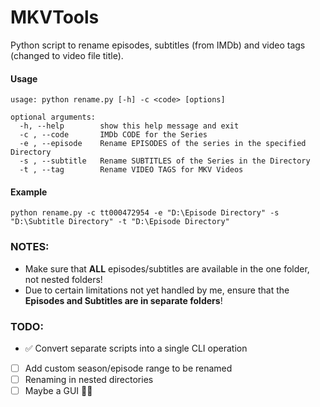 # MKVTools
Python script to rename episodes, subtitles (from IMDb) and video tags (changed to video file title).

#### Usage
```
usage: python rename.py [-h] -c <code> [options]

optional arguments:
  -h, --help        show this help message and exit
  -c , --code       IMDb CODE for the Series
  -e , --episode    Rename EPISODES of the series in the specified Directory
  -s , --subtitle   Rename SUBTITLES of the Series in the Directory
  -t , --tag        Rename VIDEO TAGS for MKV Videos
```

#### Example
```
python rename.py -c tt000472954 -e "D:\Episode Directory" -s "D:\Subtitle Directory" -t "D:\Episode Directory"
```

### NOTES:
- Make sure that **ALL** episodes/subtitles are available in the one folder, not nested folders!
- Due to certain limitations not yet handled by me, ensure that the **Episodes and Subtitles are in separate folders**!

### TODO:
- ✅ Convert separate scripts into a single CLI operation
- [ ] Add custom season/episode range to be renamed
- [ ] Renaming in nested directories
- [ ] Maybe a GUI 🤷‍♂️
